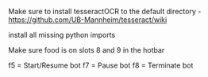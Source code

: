 Make sure to install tesseractOCR to the default directory
-https://github.com/UB-Mannheim/tesseract/wiki

install all missing python imports

Make sure food is on slots 8 and 9 in the hotbar

f5 = Start/Resume bot
f7 = Pause bot
f8 = Terminate bot
